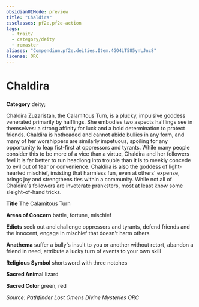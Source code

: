 ```yaml
---
obsidianUIMode: preview
title: "Chaldira"
cssclasses: pf2e,pf2e-action
tags:
  - trait/
  - category/deity
  - remaster
aliases: "Compendium.pf2e.deities.Item.4GO4iT585ynLJnc8"
license: ORC
---
```

# Chaldira

### 

**Category** deity; 




Chaldira Zuzaristan, the Calamitous Turn, is a plucky, impulsive goddess venerated primarily by halflings. She embodies two aspects halflings see in themselves: a strong affinity for luck and a bold determination to protect friends. Chaldira is hotheaded and cannot abide bullies in any form, and many of her worshippers are similarly impetuous, spoiling for any opportunity to leap fist-first at oppressors and tyrants. While many people consider this to be more of a vice than a virtue, Chaldira and her followers feel it is far better to run headlong into trouble than it is to meekly concede to evil out of fear or convenience. Chaldira is also the goddess of light-hearted mischief, insisting that harmless fun, even at others' expense, brings joy and strengthens ties within a community. While not all of Chaldira's followers are inveterate pranksters, most at least know some sleight-of-hand tricks.

**Title** The Calamitous Turn

**Areas of Concern** battle, fortune, mischief

**Edicts** seek out and challenge oppressors and tyrants, defend friends and the innocent, engage in mischief that doesn't harm others

**Anathema** suffer a bully's insult to you or another without retort, abandon a friend in need, attribute a lucky turn of events to your own skill

**Religious Symbol** shortsword with three notches

**Sacred Animal** lizard

**Sacred Color** green, red

*Source: Pathfinder Lost Omens Divine Mysteries*
*ORC*
